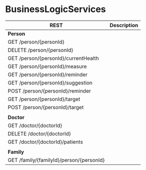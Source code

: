 # BusinessLogicServices

| REST                                     | Description |
|------------------------------------------|-------------|
| **Person**                               |             |
| GET /person/{personId}                   |             |
| DELETE /person/{personId}                |             |
| GET /person/{personId}/currentHealth     |             |
| GET /person/{personId}/measure           |             |
| GET /person/{personId}/reminder          |             |
| GET /person/{personId}/suggestion        |             |
| POST /person/{personId}/reminder         |             |
| GET /person/{personId}/target            |             |
| POST /person/{personId}/target           |             |
|                                          |             |
| **Doctor**                               |             |
| GET /doctor/{doctorId}                   |             |
| DELETE /doctor/{doctorId}                |             |
| GET /doctor/{doctorId}/patients          |             |
|                                          |             |
| **Family**                               |             |
| GET /family/{familyId}/person/{personId} |             |